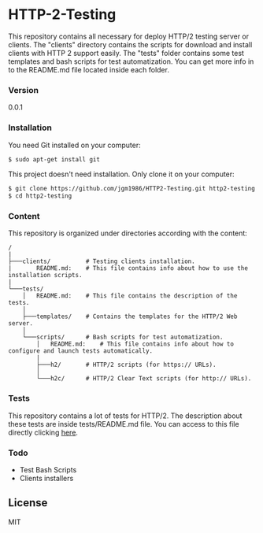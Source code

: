 # HTTP-2-Testing
This repository contains all necessary for deploy HTTP/2 testing server or clients. The "clients" directory contains the scripts for download and install clients with HTTP 2 support easily. The "tests" folder contains some test templates and bash scripts for test automatization. You can get more info in to the README.md file located inside each folder.


### Version
0.0.1


### Installation

You need Git installed on your computer:


```sh
$ sudo apt-get install git
```

This project doesn't need installation. Only clone it on your computer:

```sh
$ git clone https://github.com/jgm1986/HTTP2-Testing.git http2-testing
$ cd http2-testing
```


### Content

This repository is organized under directories according with the content:

```
/
|
├───clients/          # Testing clients installation.
|       README.md:    # This file contains info about how to use the installation scripts.
|
└───tests/
    │   README.md:    # This file contains the description of the tests.
    │
    ├───templates/    # Contains the templates for the HTTP/2 Web server.
    │
    └───scripts/      # Bash scripts for test automatization.
        │   README.md:    # This file contains info about how to configure and launch tests automatically.
        |
        ├───h2/       # HTTP/2 scripts (for https:// URLs).
        │
        └───h2c/      # HTTP/2 Clear Text scripts (for http:// URLs).
```


### Tests

This repository contains a lot of tests for HTTP/2. The description about these tests are inside tests/README.md file. You can access to this file directly clicking [here](tests/README.md).


### Todo

 - Test Bash Scripts
 - Clients installers


License
----

MIT
